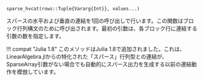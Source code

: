```
sparse_hvcat(rows::Tuple{Vararg{Int}}, values...)
```

スパースの水平および垂直の連結を1回の呼び出しで行います。この関数はブロック行列構文のために呼び出されます。最初の引数は、各ブロック行に連結する引数の数を指定します。

!!! compat "Julia 1.8"
    このメソッドはJulia 1.8で追加されました。これは、LinearAlgebra.jlからの特化された「スパース」行列型との連結が、SparseArray引数がない場合でも自動的にスパース出力を生成する以前の連結動作を模倣しています。

